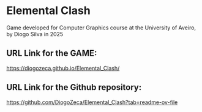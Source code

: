 # Elemental Clash
Game developed for Computer Graphics course at the University of Aveiro, by Diogo Silva in 2025

## URL Link for the GAME:
https://diogozeca.github.io/Elemental_Clash/


## URL Link for the Github repository:
https://github.com/DiogoZeca/Elemental_Clash?tab=readme-ov-file




